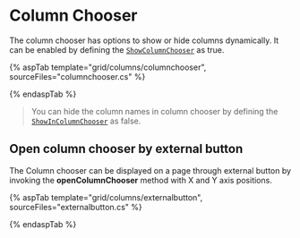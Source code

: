# Column Chooser

The column chooser has options to show or hide columns dynamically. It can be enabled by defining the
[`ShowColumnChooser`](https://help.syncfusion.com/cr/aspnetcore-js2/Syncfusion.EJ2.Grids.Grid.html#Syncfusion_EJ2_Grids_Grid_ShowColumnChooser) as true.

{% aspTab template="grid/columns/columnchooser", sourceFiles="columnchooser.cs" %}

{% endaspTab %}

> You can hide the column names in column chooser by defining the [`ShowInColumnChooser`](https://help.syncfusion.com/cr/aspnetcore-js2/Syncfusion.EJ2.Grids.GridColumn.html#Syncfusion_EJ2_Grids_GridColumn_ShowInColumnChooser) as false.

## Open column chooser by external button

The Column chooser can be displayed on a page through external button by invoking
the **openColumnChooser** method with X and Y axis positions.

{% aspTab template="grid/columns/externalbutton", sourceFiles="externalbutton.cs" %}

{% endaspTab %}
